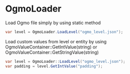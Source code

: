 # OgmoLoader

Load Ogmo file simply by using static method

```csharp
var level = OgmoLoader.LoadLevel("ogmo_level.json");
```

Load custom values from level or entity by using
OgmoValueContainer::GetIntValue(string) or OgmoValueContainer::GetStringValue(string)

```csharp
var level = OgmoLoader::LoadLevel("ogmo_level.json");
var padding = level.GetIntValue("padding");
```
